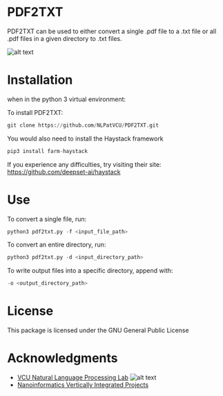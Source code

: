 # PDF2TXT

PDF2TXT can be used to either convert a single .pdf file to a .txt file or all .pdf files in a given directory to .txt files.

![alt text](https://nlp.cs.vcu.edu/images/Edit_NanomedicineDatabase.png "Nanoinformatics")

Installation
============
when in the python 3 virtual environment:

To install PDF2TXT:
```python
git clone https://github.com/NLPatVCU/PDF2TXT.git
```
You would also need to install the Haystack framework
```python
pip3 install farm-haystack
```
If you experience any difficulties, try visiting their site: https://github.com/deepset-ai/haystack

Use
===

To convert a single file, run:
```python
python3 pdf2txt.py -f <input_file_path>
```

To convert an entire directory, run:
```python
python3 pdf2txt.py -d <input_directory_path>
```
To write output files into a specific directory, append with:
```python
-o <output_directory_path>
```
License
=======
This package is licensed under the GNU General Public License

Acknowledgments
===============
- [VCU Natural Language Processing Lab](https://nlp.cs.vcu.edu/)     ![alt text](https://nlp.cs.vcu.edu/images/vcu_head_logo "VCU")
- [Nanoinformatics Vertically Integrated Projects](https://rampages.us/nanoinformatics/)

